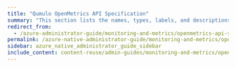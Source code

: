 ```yaml
---
title: "Qumulo OpenMetrics API Specification"
summary: "This section lists the names, types, labels, and descriptions for the metrics that Qumulo Core 5.3.0 (and higher) emits in OpenMetrics API format."
redirect_from:
  - /azure-administrator-guide/monitoring-and-metrics/openmetrics-api-specification.html
permalink: /azure-native-administrator-guide/monitoring-and-metrics/openmetrics-api-specification.html
sidebar: azure_native_administrator_guide_sidebar
include_content: content-reuse/admin-guides/monitoring-and-metrics/openmetrics-api-specification.md
---
```


